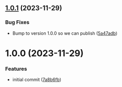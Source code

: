 ## [1.0.1](https://github.com/niwini/auth-js/compare/v1.0.0...v1.0.1) (2023-11-29)


### Bug Fixes

* Bump to version 1.0.0 so we can publish ([5a47adb](https://github.com/niwini/auth-js/commit/5a47adbfe7e6e396a8d3ce342f144939eff0454e))

# 1.0.0 (2023-11-29)


### Features

* initial commit ([7a8b6fb](https://github.com/niwini/auth-js/commit/7a8b6fbfc37f6bfdc3ef934b7b77ecd76af3a560))
